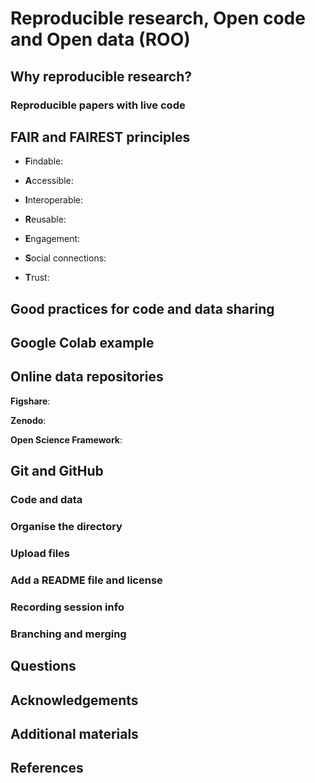 # Reproducible research, Open code and Open data (ROO)

## Why reproducible research?

### Reproducible papers with live code

## FAIR and FAIREST principles

- **F**indable:
- **A**ccessible:
- **I**nteroperable:
- **R**eusable:

- **E**ngagement:
- **S**ocial connections:
- **T**rust:

## Good practices for code and data sharing

## Google Colab example

## Online data repositories

**Figshare**:

**Zenodo**:

**Open Science Framework**:

## Git and GitHub

### Code and data

### Organise the directory

### Upload files

### Add a README file and license

### Recording session info

### Branching and merging

## Questions

## Acknowledgements

## Additional materials

## References
